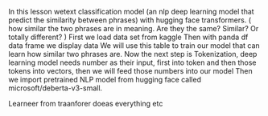 In this lesson wetext classification model (an nlp deep learning model that predict the similarity between phrases) with hugging face transformers. ( how similar the two phrases are in meaning.
Are they the same? Similar? Or totally different? )
First we load data set from kaggle
Then with panda df data frame we display data
We will use this table to train our model that can learn how similar two phrases are.
Now the next step is Tokenization, deep learning model needs number as their input, first into token and then those tokens into vectors, then we will feed those numbers into our model
Then we import pretrained NLP model from hugging face called  microsoft/deberta-v3-small.

Learneer from traanforer doeas everything etc